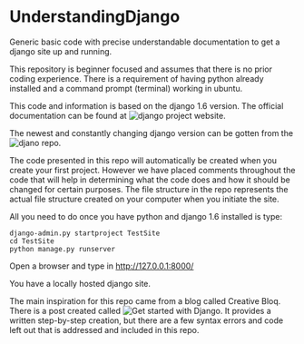 UnderstandingDjango
===================

Generic basic code with precise understandable documentation to get a django site up and running.


This repository is beginner focused and assumes that there is no prior coding experience. There is a requirement of having python already installed and a command prompt (terminal) working in ubuntu.

This code and information is based on the django 1.6 version. The official documentation can be found at ![django project website](https://www.djangoproject.com/).

The newest and constantly changing django version can be gotten from the ![djano repo](https://github.com/django/django).

The code presented in this repo will automatically be created when you create your first project. However we have placed comments throughout the code that will help in determining what the code does and how it should be changed for certain purposes. The file structure in the repo represents the actual file structure created on your computer when you initiate the site. 

All you need to do once you have python and django 1.6 installed is type:

```
django-admin.py startproject TestSite
cd TestSite
python manage.py runserver

```
Open a browser and type in http://127.0.0.1:8000/

You have a locally hosted django site.

The main inspiration for this repo came from a blog called Creative Bloq. There is a post created called ![Get started with Django](http://www.creativebloq.com/netmag/get-started-django-7132932). It provides a written step-by-step creation, but there are a few syntax errors and code left out that is addressed and included in this repo.
